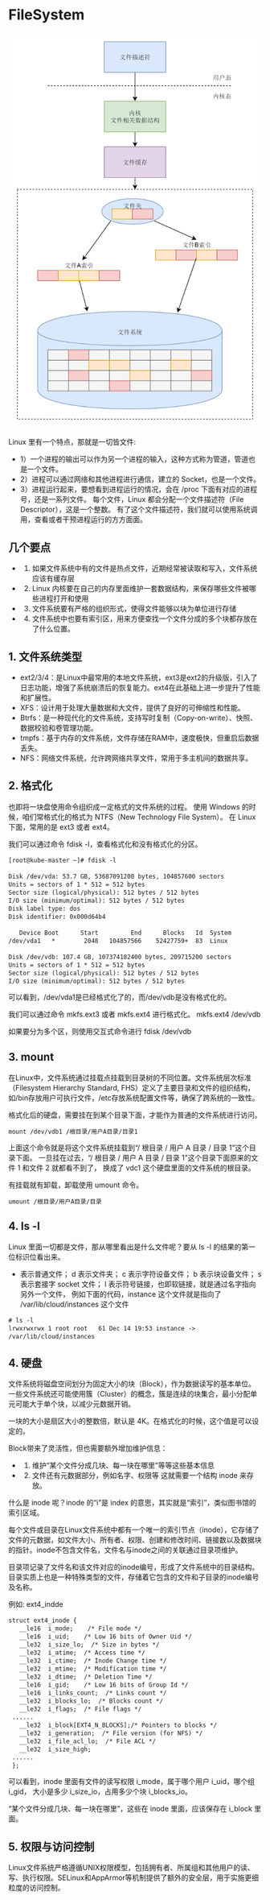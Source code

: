 # FileSystem

<img src="./images/FileSystem.webp" />

Linux 里有一个特点，那就是一切皆文件:
- 1）一个进程的输出可以作为另一个进程的输入，这种方式称为管道，管道也是一个文件。
- 2）进程可以通过网络和其他进程进行通信，建立的 Socket，也是一个文件。
- 3）进程运行起来，要想看到进程运行的情况，会在 /proc 下面有对应的进程号，还是一系列文件。
每个文件，Linux 都会分配一个文件描述符（File Descriptor），这是一个整数。
有了这个文件描述符，我们就可以使用系统调用，查看或者干预进程运行的方方面面。

## 几个要点
- 1) 如果文件系统中有的文件是热点文件，近期经常被读取和写入，文件系统应该有缓存层
- 2) Linux 内核要在自己的内存里面维护一套数据结构，来保存哪些文件被哪些进程打开和使用
- 3) 文件系统要有严格的组织形式，使得文件能够以块为单位进行存储
- 4) 文件系统中也要有索引区，用来方便查找一个文件分成的多个块都存放在了什么位置。


## 1. 文件系统类型
- ext2/3/4：是Linux中最常用的本地文件系统，ext3是ext2的升级版，引入了日志功能，增强了系统崩溃后的恢复能力。ext4在此基础上进一步提升了性能和扩展性。
- XFS：设计用于处理大量数据和大文件，提供了良好的可伸缩性和性能。
- Btrfs：是一种现代化的文件系统，支持写时复制（Copy-on-write）、快照、数据校验和卷管理功能。
- tmpfs：基于内存的文件系统，文件存储在RAM中，速度极快，但重启后数据丢失。
- NFS：网络文件系统，允许跨网络共享文件，常用于多主机间的数据共享。

## 2. 格式化
也即将一块盘使用命令组织成一定格式的文件系统的过程。
使用 Windows 的时候，咱们常格式化的格式为 NTFS（New Technology File System）。
在 Linux 下面，常用的是 ext3 或者 ext4。

我们可以通过命令 fdisk -l，查看格式化和没有格式化的分区。
```
[root@kube-master ~]# fdisk -l

Disk /dev/vda: 53.7 GB, 53687091200 bytes, 104857600 sectors
Units = sectors of 1 * 512 = 512 bytes
Sector size (logical/physical): 512 bytes / 512 bytes
I/O size (minimum/optimal): 512 bytes / 512 bytes
Disk label type: dos
Disk identifier: 0x000d64b4

   Device Boot      Start         End      Blocks   Id  System
/dev/vda1   *        2048   104857566    52427759+  83  Linux

Disk /dev/vdb: 107.4 GB, 107374182400 bytes, 209715200 sectors
Units = sectors of 1 * 512 = 512 bytes
Sector size (logical/physical): 512 bytes / 512 bytes
I/O size (minimum/optimal): 512 bytes / 512 bytes
```
可以看到，/dev/vda1是已经格式化了的，而/dev/vdb是没有格式化的。

我们可以通过命令 mkfs.ext3 或者 mkfs.ext4 进行格式化。
mkfs.ext4 /dev/vdb

如果要分为多个区，则使用交互式命令进行
fdisk /dev/vdb

## 3. mount
在Linux中，文件系统通过挂载点挂载到目录树的不同位置。文件系统层次标准（Filesystem Hierarchy Standard, FHS）定义了主要目录和文件的组织结构，如/bin存放用户可执行文件，/etc存放系统配置文件等，确保了跨系统的一致性。

格式化后的硬盘，需要挂在到某个目录下面，才能作为普通的文件系统进行访问。
```
mount /dev/vdb1 /根目录/用户A目录/目录1
```
上面这个命令就是将这个文件系统挂载到“/ 根目录 / 用户 A 目录 / 目录 1”这个目录下面。
一旦挂在过去，“/ 根目录 / 用户 A 目录 / 目录 1”这个目录下面原来的文件 1 和文件 2 就都看不到了，
换成了 vdc1 这个硬盘里面的文件系统的根目录。

有挂载就有卸载，卸载使用 umount 命令。
```
umount /根目录/用户A目录/目录
```

## 4. ls -l
Linux 里面一切都是文件，那从哪里看出是什么文件呢？要从 ls -l 的结果的第一位标识位看出来。
- 表示普通文件；
d 表示文件夹；
c 表示字符设备文件；
b 表示块设备文件；
s 表示套接字 socket 文件；
l 表示符号链接，也即软链接，就是通过名字指向另外一个文件，
例如下面的代码，instance 这个文件就是指向了 /var/lib/cloud/instances 这个文件
```
# ls -l
lrwxrwxrwx 1 root root   61 Dec 14 19:53 instance -> /var/lib/cloud/instances
```

## 4. 硬盘
文件系统将磁盘空间划分为固定大小的块（Block），作为数据读写的基本单位。一些文件系统还可能使用簇（Cluster）的概念，簇是连续的块集合，最小分配单元可能大于单个块，以减少元数据开销。

一块的大小是扇区大小的整数倍，默认是 4K。在格式化的时候，这个值是可以设定的。

Block带来了灵活性，但也需要额外增加维护信息：
- 1) 维护“某个文件分成几块、每一块在哪里”等等这些基本信息
- 2) 文件还有元数据部分，例如名字、权限等
这就需要一个结构 inode 来存放。

什么是 inode 呢？inode 的“i”是 index 的意思，其实就是“索引”，类似图书馆的索引区域。

每个文件或目录在Linux文件系统中都有一个唯一的索引节点（inode），它存储了文件的元数据，如文件大小、所有者、权限、创建和修改时间、链接数以及数据块的指针。inode不包含文件名，文件名与inode之间的关联通过目录项维护。

目录项记录了文件名和该文件对应的inode编号，形成了文件系统中的目录结构。目录实质上也是一种特殊类型的文件，存储着它包含的文件和子目录的inode编号及名称。

例如: ext4_indde
```
struct ext4_inode {
   __le16  i_mode;    /* File mode */
   __le16  i_uid;    /* Low 16 bits of Owner Uid */
   __le32  i_size_lo;  /* Size in bytes */
   __le32  i_atime;  /* Access time */
   __le32  i_ctime;  /* Inode Change time */
   __le32  i_mtime;  /* Modification time */
   __le32  i_dtime;  /* Deletion Time */
   __le16  i_gid;    /* Low 16 bits of Group Id */
   __le16  i_links_count;  /* Links count */
   __le32  i_blocks_lo;  /* Blocks count */
   __le32  i_flags;  /* File flags */
 ......
   __le32  i_block[EXT4_N_BLOCKS];/* Pointers to blocks */
   __le32  i_generation;  /* File version (for NFS) */
   __le32  i_file_acl_lo;  /* File ACL */
   __le32  i_size_high;
 ......
 };
```
可以看到，inode 里面有文件的读写权限 i_mode，属于哪个用户 i_uid，哪个组 i_gid，
大小是多少 i_size_io，占用多少个块 i_blocks_io。

“某个文件分成几块、每一块在哪里”，这些在 inode 里面，应该保存在 i_block 里面。

## 5. 权限与访问控制
Linux文件系统严格遵循UNIX权限模型，包括拥有者、所属组和其他用户的读、写、执行权限。SELinux和AppArmor等机制提供了额外的安全层，用于实施更细粒度的访问控制。